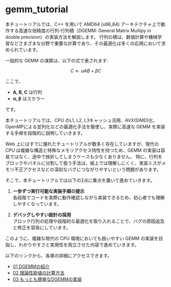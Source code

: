 # gemm_tutorial

本チュートリアルでは、C++ を用いて AMD64 (x86_64) アーキテクチャ上で動作する高速な倍精度の行列‐行列積（DGEMM: General Matrix Multipy in double precision）の実装方法を解説します。 行列の積は、数値計算や機械学習などさまざまな分野で重要な計算であり、その最適化は多くの応用において求められています。

一般的な GEMM の演算は、以下の式で表されます:

$$
C \gets \alpha A B + \beta C
$$

ここで、

- **A, B, C** は行列
- **α, β** はスカラー

です。

本チュートリアルでは、CPU のL1, L2, L3キャッシュ活用、AVX(SIMD)化、OpenMPによる並列化などの最適化手法を駆使し、実際に高速な GEMM を実装する手順を段階的に説明していきます。

Web 上にはすでに優れたチュートリアルが数多く存在していますが、現代の CPU は複雑な構造と特殊なメモリアクセス特性を持つため、GEMM の実装は容易ではなく、途中で挫折してしまうケースも少なくありません。  特に、行列をブロックやパネルに分割して扱う手法は、紙上では理解しにくく、実装ミスがメモリ不正アクセスなどの深刻なバグにつながりやすいという問題があります。

そこで、本チュートリアルでは以下の2点に重点を置いて進めていきます。

1. **一歩ずつ実行可能な実装手順の提示**  
   各段階でコードを実際に動作確認しながら実装できるため、初心者でも理解しやすくなっています。

2. **デバッグしやすい設計の採用**  
   ブロック行列の処理や段階的な最適化を取り入れることで、バグの原因追及と修正を容易にしています。

このように、複雑な現代の CPU 環境においても扱いやすい GEMM の実装を目指し、わかりやすさと実用性を両立させた内容で進めていきます。  

以下のリンクから、各章の詳細にアクセスできます。

- [01 DGEMMの紹介](#01-dgemmの紹介)
- [02 理論性能値の計算方法](02_flops.md#02-理論性能値の計算方法)
- [03 もっとも簡単なDGEMMの実装](03_dgemm_naive.md#03-もっとも簡単な-dgemmの実装とベンチマーク)

